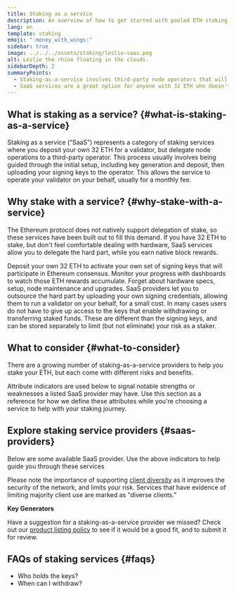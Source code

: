 ```yaml
---
title: Staking as a service
description: An overview of how to get started with pooled ETH staking
lang: en
template: staking
emoji: ":money_with_wings:"
sidebar: true
image: ../../../assets/staking/leslie-saas.png
alt: Leslie the rhino floating in the clouds.
sidebarDepth: 2
summaryPoints:
  - Staking-as-a-service involves third-party node operators that will handle the operation of your validator client.
  - SaaS services are a great option for anyone with 32 ETH who doesn't feel comfortable dealing with the technical complexity of running a node.
---
```


## What is staking as a service? {#what-is-staking-as-a-service}

Staking as a service (“SaaS") represents a category of staking services where you deposit your own 32 ETH for a validator, but delegate node operations to a third-party operator. This process usually involves being guided through the initial setup, including key generation and deposit, then uploading your signing keys to the operator. This allows the service to operate your validator on your behalf, usually for a monthly fee.

## Why stake with a service? {#why-stake-with-a-service}

The Ethereum protocol does not natively support delegation of stake, so these services have been built out to fill this demand. If you have 32 ETH to stake, but don't feel comfortable dealing with hardware, SaaS services allow you to delegate the hard part, while you earn native block rewards.

<CardGrid>
  <Card title="Your own validator" emoji=":desktop_computer:">
    Deposit your own 32 ETH to activate your own set of signing keys that will participate in Ethereum consensus. Monitor your progress with dashboards to watch those ETH rewards accumulate.
  </Card>
  <Card title="Easy to start" emoji="🏁">
    Forget about hardware specs, setup, node maintenance and upgrades.
    SaaS providers let you to outsource the hard part by uploading your own signing credentials, allowing them to run a validator on your behalf, for a small cost.
  </Card>
  <Card title="Limit your risk" emoji=":shield:">
    In many cases users do not have to give up access to the keys that enable withdrawing or transferring staked funds. These are different than the signing keys, and can be stored separately to limit (but not eliminate) your risk as a staker.
  </Card>
</CardGrid>

<StakingComparison page="saas" />

## What to consider {#what-to-consider}

There are a growing number of staking-as-a-service providers to help you stake your ETH, but each come with different risks and benefits.

Attribute indicators are used below to signal notable strengths or weaknesses a listed SaaS provider may have. Use this section as a reference for how we define these attributes while you're choosing a service to help with your staking journey.

<StakingConsiderations page="saas" />

## Explore staking service providers {#saas-providers}

Below are some available SaaS provider. Use the above indicators to help guide you through these services

<Emoji text="⚠️" mr="1rem" /> Please note the importance of supporting <a href="/client-diversity">client diversity</a> as it improves the security of the network, and limits your risk. Services that have evidence of limiting majority client use are marked as "diverse clients."

<StakingProductsCardGrid category="saas" />

**Key Generators**

<StakingProductsCardGrid category="keyGen" />

Have a suggestion for a staking-as-a-service provider we missed? Check out our [product listing policy](/contributing/adding-staking-product) to see if it would be a good fit, and to submit it for review.

## FAQs of staking services {#faqs}

- Who holds the keys?
- When can I withdraw?
<!-- TODO: Fill out FAQ -->
